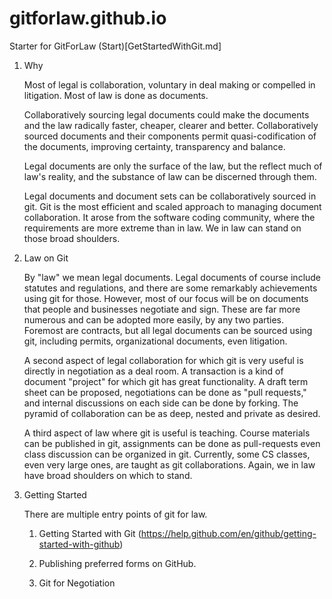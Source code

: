 # gitforlaw.github.io
Starter for GitForLaw
(Start)[GetStartedWithGit.md]

1. Why

    Most of legal is collaboration, voluntary in deal making or compelled in litigation. Most of law is done as documents.
    
    Collaboratively sourcing legal documents could make the documents and the law radically faster, cheaper, clearer and better.  Collaboratively sourced documents and their components permit quasi-codification of the documents, improving certainty, transparency and balance.

    Legal documents are only the surface of the law, but the reflect much of law's reality, and the substance of law can be discerned through them.

    Legal documents and document sets can be collaboratively sourced in git. Git is the most efficient and scaled approach to managing document collaboration.  It arose from the software coding community, where the requirements are more extreme than in law.  We in law can stand on those broad shoulders.

1. Law on Git

    By "law" we mean legal documents.  Legal documents of course include statutes and regulations, and there are some remarkably achievements using git for those.  However, most of our focus will be on documents that people and businesses negotiate and sign.  These are far more numerous and can be adopted more easily, by any two parties.  Foremost are contracts, but all legal documents can be sourced using git, including permits, organizational documents, even litigation.

    A second aspect of legal collaboration for which git is very useful is directly in negotiation as a deal room.  A transaction is a kind of document "project" for which git has great functionality.  A draft term sheet can be proposed, negotiations can be done as "pull requests," and internal discussions on each side can be done by forking.  The pyramid of collaboration can be as deep, nested and private as desired.

    A third aspect of law where git is useful is teaching.  Course materials can be published in git, assignments can be done as pull-requests even class discussion can be organized in git.  Currently, some CS classes, even very large ones, are taught as git collaborations.  Again, we in law have broad shoulders on which to stand.

1. Getting Started

    There are multiple entry points of git for law.

    1. Getting Started with Git (https://help.github.com/en/github/getting-started-with-github)
    
    1. Publishing preferred forms on GitHub.
    
    1. Git for Negotiation
    
  
